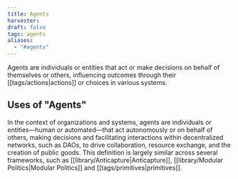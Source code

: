 ```yaml
---
title: Agents
harvester: 
draft: false
tags: agents
aliases:
  - "#agents"
---
```


Agents are individuals or entities that act or make decisions on behalf of themselves or others, influencing outcomes through their [[tags/actions|actions]] or choices in various systems.

## Uses of "Agents"

In the context of organizations and systems, agents are individuals or entities—human or automated—that act autonomously or on behalf of others, making decisions and facilitating interactions within decentralized networks, such as DAOs, to drive collaboration, resource exchange, and the creation of public goods. This definition is largely similar across several frameworks, such as [[library/Anticapture|Anticapture]], [[library/Modular Politics|Modular Politics]] and [[tags/primitives|primitives]].